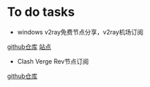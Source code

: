 # To do tasks



- windows v2ray免费节点分享，v2ray机场订阅

[github仓库](https://github.com/windowsv2ray/windowsv2ray.github.io)
[站点](https://windowsv2ray.github.io/)

- Clash Verge Rev节点订阅

[github仓库](https://github.com/clashvergerev/clashvergerev.github.io)